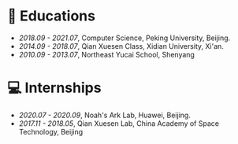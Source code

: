
# 📖 Educations
- *2018.09 - 2021.07*, Computer Science, Peking University, Beijing.
- *2014.09 - 2018.07*, Qian Xuesen Class, Xidian University, Xi'an.
- *2010.09 - 2013.07*, Northeast Yucai School, Shenyang

# 💻 Internships
- *2020.07 - 2020.09*, Noah's Ark Lab, Huawei, Beijing.
- *2017.11 - 2018.05*, Qian Xuesen Lab, China Academy of Space Technology, Beijing
